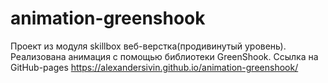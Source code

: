 # animation-greenshook
Проект из модуля skillbox веб-верстка(продивинутый уровень). Реализована анимация с помощью библиотеки GreenShook.
Ссылка на GitHub-pages https://alexandersivin.github.io/animation-greenshook/
